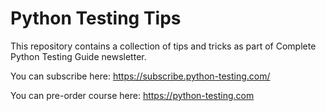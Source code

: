 # Python Testing Tips

This repository contains a collection of tips and tricks as part of Complete Python Testing Guide newsletter.

You can subscribe here: https://subscribe.python-testing.com/

You can pre-order course here: https://python-testing.com